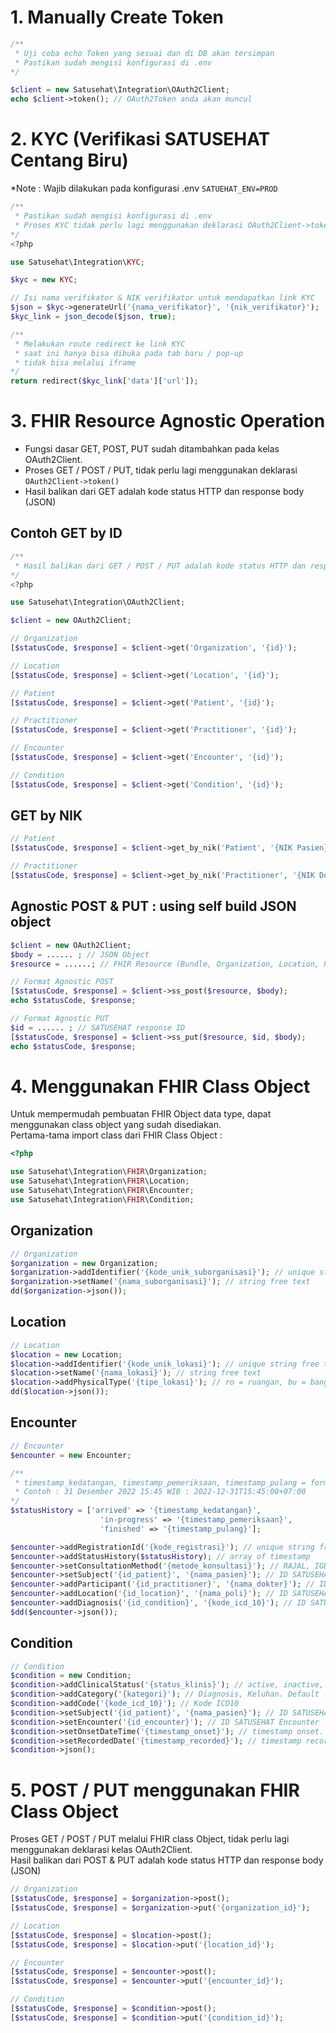 # 1. Manually Create Token

```php
/** 
 * Uji coba echo Token yang sesuai dan di DB akan tersimpan
 * Pastikan sudah mengisi konfigurasi di .env
*/

$client = new Satusehat\Integration\OAuth2Client;
echo $client->token(); // OAuth2Token anda akan muncul
```

# 2. KYC (Verifikasi SATUSEHAT Centang Biru)
*Note : Wajib dilakukan pada konfigurasi .env ```SATUEHAT_ENV=PROD```

```php
/** 
 * Pastikan sudah mengisi konfigurasi di .env
 * Proses KYC tidak perlu lagi menggunakan deklarasi OAuth2Client->token()
*/
<?php

use Satusehat\Integration\KYC;

$kyc = new KYC;

// Isi nama verifikator & NIK verifikator untuk mendapatkan link KYC
$json = $kyc->generateUrl('{nama_verifikator}', '{nik_verifikator}');
$kyc_link = json_decode($json, true);

/** 
 * Melakukan route redirect ke link KYC
 * saat ini hanya bisa dibuka pada tab baru / pop-up
 * tidak bisa melalui iframe
*/
return redirect($kyc_link['data']['url']);
```

# 3. FHIR Resource Agnostic Operation
- Fungsi dasar GET, POST, PUT sudah ditambahkan pada kelas OAuth2Client.
- Proses GET / POST / PUT, tidak perlu lagi menggunakan deklarasi ```OAuth2Client->token()```
- Hasil balikan dari GET adalah kode status HTTP dan response body (JSON)

## Contoh GET by ID

```php
/** 
 * Hasil balikan dari GET / POST / PUT adalah kode status HTTP dan response body (JSON)
*/
<?php

use Satusehat\Integration\OAuth2Client;

$client = new OAuth2Client;

// Organization
[$statusCode, $response] = $client->get('Organization', '{id}');

// Location
[$statusCode, $response] = $client->get('Location', '{id}');

// Patient
[$statusCode, $response] = $client->get('Patient', '{id}');

// Practitioner
[$statusCode, $response] = $client->get('Practitioner', '{id}');

// Encounter
[$statusCode, $response] = $client->get('Encounter', '{id}');

// Condition
[$statusCode, $response] = $client->get('Condition', '{id}');
```

## GET by NIK

```php
// Patient
[$statusCode, $response] = $client->get_by_nik('Patient', '{NIK Pasien}');

// Practitioner
[$statusCode, $response] = $client->get_by_nik('Practitioner', '{NIK Dokter}');
```

## Agnostic POST & PUT : using self build JSON object

```php
$client = new OAuth2Client;
$body = ...... ; // JSON Object
$resource = ......; // FHIR Resource (Bundle, Organization, Location, Patient, Practitioner, Encounter, Condition)

// Format Agnostic POST
[$statusCode, $response] = $client->ss_post($resource, $body);
echo $statusCode, $response;

// Format Agnostic PUT
$id = ...... ; // SATUSEHAT response ID
[$statusCode, $response] = $client->ss_put($resource, $id, $body);
echo $statusCode, $response;
```

# 4. Menggunakan FHIR Class Object
Untuk mempermudah pembuatan FHIR Object data type, dapat menggunakan class object yang sudah disediakan.<br>
Pertama-tama import class dari FHIR Class Object :
```php
<?php

use Satusehat\Integration\FHIR\Organization;
use Satusehat\Integration\FHIR\Location;
use Satusehat\Integration\FHIR\Encounter;
use Satusehat\Integration\FHIR\Condition;
```

## Organization
```php
// Organization
$organization = new Organization;
$organization->addIdentifier('{kode_unik_suborganisasi}'); // unique string free text (increments / UUID / inisial)
$organization->setName('{nama_suborganisasi}'); // string free text
dd($organization->json());
```

## Location
```php
// Location
$location = new Location;
$location->addIdentifier('{kode_unik_lokasi}'); // unique string free text (increments / UUID / inisial)
$location->setName('{nama_lokasi}'); // string free text
$location->addPhysicalType('{tipe_lokasi}'); // ro = ruangan, bu = bangunan, wi = sayap gedung, ve = kendaraan, ho = rumah, ca = kabined, rd = jalan, area = area. Default bila tidak dideklarasikan = ruangan
dd($location->json());
```

## Encounter
```php
// Encounter
$encounter = new Encounter;

/** 
 * timestamp_kedatangan, timestamp_pemeriksaan, timestamp_pulang = format Y-m-dTH:i:s+UTC
 * Contoh : 31 Desember 2022 15:45 WIB : 2022-12-31T15:45:00+07:00
*/
$statusHistory = ['arrived' => '{timestamp_kedatangan}', 
                    'in-progress' => '{timestamp_pemeriksaan}', 
                    'finished' => '{timestamp_pulang}']; 

$encounter->addRegistrationId('{kode_registrasi}'); // unique string free text (increments / UUID)
$encounter->addStatusHistory($statusHistory); // array of timestamp
$encounter->setConsultationMethod('{metode_konsultasi}'); // RAJAL, IGD, RANAP, HOMECARE, TELEKONSULTASI
$encounter->setSubject('{id_patient}', '{nama_pasien}'); // ID SATUSEHAT Pasien dan Nama SATUSEHAT
$encounter->addParticipant('{id_practitioner}', '{nama_dokter}'); // ID SATUSEHAT Dokter, Nama Dokter
$encounter->addLocation('{id_location}', '{nama_poli}'); // ID SATUSEHAT Location, Nama Poli
$encounter->addDiagnosis('{id_condition}', '{kode_icd_10}'); // ID SATUSEHAT Condition, Kode ICD10
$dd($encounter->json());
```

## Condition
```php
// Condition
$condition = new Condition;
$condition->addClinicalStatus('{status_klinis}'); // active, inactive, resolved. Default bila tidak dideklarasi = active
$condition->addCategory('{kategori}'); // Diagnosis, Keluhan. Default : diagnosis
$condition->addCode('{kode_icd_10}'); // Kode ICD10
$condition->setSubject('{id_patient}', '{nama_pasien}'); // ID SATUSEHAT Pasien dan Nama SATUSEHAT
$condition->setEncounter('{id_encounter}'); // ID SATUSEHAT Encounter
$condition->setOnsetDateTime('{timestamp_onset}'); // timestamp onset. Timestamp sekarang
$condition->setRecordedDate('{timestamp_recorded}'); // timestamp recorded. Timestamp sekarang
$condition->json();

```

# 5. POST / PUT menggunakan FHIR Class Object
Proses GET / POST / PUT melalui FHIR class Object, tidak perlu lagi menggunakan deklarasi kelas OAuth2Client.<br>
Hasil balikan dari POST & PUT adalah kode status HTTP dan response body (JSON)

```php
// Organization
[$statusCode, $response] = $organization->post();
[$statusCode, $response] = $organization->put('{organization_id}');

// Location
[$statusCode, $response] = $location->post();
[$statusCode, $response] = $location->put('{location_id}');

// Encounter
[$statusCode, $response] = $encounter->post();
[$statusCode, $response] = $encounter->put('{encounter_id}');

// Condition
[$statusCode, $response] = $condition->post();
[$statusCode, $response] = $condition->put('{condition_id}');
```